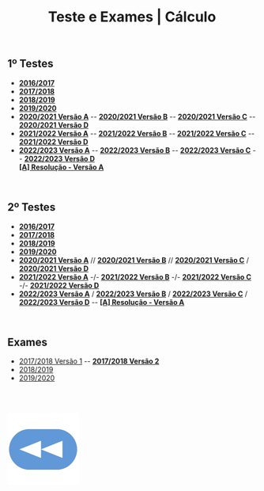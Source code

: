 <h1 align="center">Teste e Exames | Cálculo</h1>

<br>

## 1º Testes
* [**2016/2017**](Teste1-1617.pdf)
* [**2017/2018**](Teste1-1718.pdf)
* [**2018/2019**](Teste1-1819.pdf)
* [**2019/2020**](Teste1-1920.pdf)
* [**2020/2021 Versão A**](Teste1-2021-A.pdf) -- [**2020/2021 Versão B**](Teste1-2021-B.pdf) -- [**2020/2021 Versão C**](Teste1-2021-C.pdf) -- [**2020/2021 Versão D**](Teste1-2021-D.pdf)
* [**2021/2022 Versão A**](Teste1-2122-A.pdf) -- [**2021/2022 Versão B**](Teste1-2122-B.pdf) -- [**2021/2022 Versão C**](Teste1-2122-C.pdf) -- [**2021/2022 Versão D**](Teste1-2122-D.pdf)
* [**2022/2023 Versão A**](Teste1-2223-A.pdf) -- [**2022/2023 Versão B**](Teste1-2223-B.pdf) -- [**2022/2023 Versão C**](Teste1-2223-C.pdf) -- [**2022/2023 Versão D**](Teste1-2223-D.pdf)
<br>[**[A] Resolução - Versão A**](Teste1-2223-A-Res.jpg)

<br>

## 2º Testes
* [**2016/2017**](Teste2-1617.pdf)
* [**2017/2018**](Teste2-1718.pdf)
* [**2018/2019**](Teste2-1819.pdf)
* [**2019/2020**](Teste2-1920.pdf)
* [**2020/2021 Versão A**](Teste2-2021-A.pdf) // [**2020/2021 Versão B**](Teste2-2021-B.pdf) // [**2020/2021 Versão C**](Teste2-2021-C.pdf) / [**2020/2021 Versão D**](Teste2-2021-D.pdf)
* [**2021/2022 Versão A**](Teste2-2122-A.pdf) -/- [**2021/2022 Versão B**](Teste2-2122-B.pdf) -/- [**2021/2022 Versão C**](Teste2-2122-C.pdf) -/- [**2021/2022 Versão D**](Teste2-2122-D.pdf)
* [**2022/2023 Versão A**](Teste2-2223-A.pdf) / [**2022/2023 Versão B**](Teste2-2223-B.pdf) / [**2022/2023 Versão C**](Teste2-2223-C.pdf) / [**2022/2023 Versão D**](Teste2-2223-D.pdf) -- [**[A] Resolução - Versão A**](Teste2-2223-A-Res.jpg)


<br>

## Exames
* [2017/2018 Versão 1](Exame-1718.pdf) -- [**2017/2018 Versão 2**](Exame-1718-v2.pdf)
* [2018/2019](Exame-1819.pdf)
* [2019/2020](Exame-1920.pdf)

<br><br>

[![retroceder](https://raw.githubusercontent.com/David81820/Recursos-LCC/main/Rewind.png)](https://david81820.github.io/Recursos-LCC/1ano/1sem/Cal)